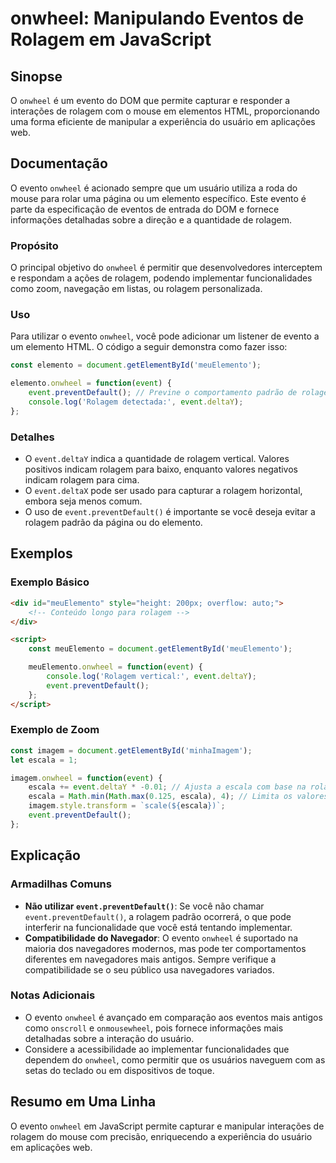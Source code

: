 <!--
Meta Description: # onwheel: Manipulando Eventos de Rolagem em JavaScript ## Sinopse O `onwheel` é um evento do DOM que permite capturar e responder a interações de rol...
Meta Keywords: rolagem, event, onwheel, evento, que
-->

# onwheel: Manipulando Eventos de Rolagem em JavaScript

## Sinopse
O `onwheel` é um evento do DOM que permite capturar e responder a interações de rolagem com o mouse em elementos HTML, proporcionando uma forma eficiente de manipular a experiência do usuário em aplicações web.

## Documentação
O evento `onwheel` é acionado sempre que um usuário utiliza a roda do mouse para rolar uma página ou um elemento específico. Este evento é parte da especificação de eventos de entrada do DOM e fornece informações detalhadas sobre a direção e a quantidade de rolagem.

### Propósito
O principal objetivo do `onwheel` é permitir que desenvolvedores interceptem e respondam a ações de rolagem, podendo implementar funcionalidades como zoom, navegação em listas, ou rolagem personalizada.

### Uso
Para utilizar o evento `onwheel`, você pode adicionar um listener de evento a um elemento HTML. O código a seguir demonstra como fazer isso:

```javascript
const elemento = document.getElementById('meuElemento');

elemento.onwheel = function(event) {
    event.preventDefault(); // Previne o comportamento padrão de rolagem
    console.log('Rolagem detectada:', event.deltaY);
};
```

### Detalhes
- O `event.deltaY` indica a quantidade de rolagem vertical. Valores positivos indicam rolagem para baixo, enquanto valores negativos indicam rolagem para cima.
- O `event.deltaX` pode ser usado para capturar a rolagem horizontal, embora seja menos comum.
- O uso de `event.preventDefault()` é importante se você deseja evitar a rolagem padrão da página ou do elemento.

## Exemplos
### Exemplo Básico
```html
<div id="meuElemento" style="height: 200px; overflow: auto;">
    <!-- Conteúdo longo para rolagem -->
</div>

<script>
    const meuElemento = document.getElementById('meuElemento');

    meuElemento.onwheel = function(event) {
        console.log('Rolagem vertical:', event.deltaY);
        event.preventDefault();
    };
</script>
```

### Exemplo de Zoom
```javascript
const imagem = document.getElementById('minhaImagem');
let escala = 1;

imagem.onwheel = function(event) {
    escala += event.deltaY * -0.01; // Ajusta a escala com base na rolagem
    escala = Math.min(Math.max(0.125, escala), 4); // Limita os valores de escala
    imagem.style.transform = `scale(${escala})`;
    event.preventDefault();
};
```

## Explicação
### Armadilhas Comuns
- **Não utilizar `event.preventDefault()`**: Se você não chamar `event.preventDefault()`, a rolagem padrão ocorrerá, o que pode interferir na funcionalidade que você está tentando implementar.
- **Compatibilidade do Navegador**: O evento `onwheel` é suportado na maioria dos navegadores modernos, mas pode ter comportamentos diferentes em navegadores mais antigos. Sempre verifique a compatibilidade se o seu público usa navegadores variados.

### Notas Adicionais
- O evento `onwheel` é avançado em comparação aos eventos mais antigos como `onscroll` e `onmousewheel`, pois fornece informações mais detalhadas sobre a interação do usuário.
- Considere a acessibilidade ao implementar funcionalidades que dependem do `onwheel`, como permitir que os usuários naveguem com as setas do teclado ou em dispositivos de toque.

## Resumo em Uma Linha
O evento `onwheel` em JavaScript permite capturar e manipular interações de rolagem do mouse com precisão, enriquecendo a experiência do usuário em aplicações web.